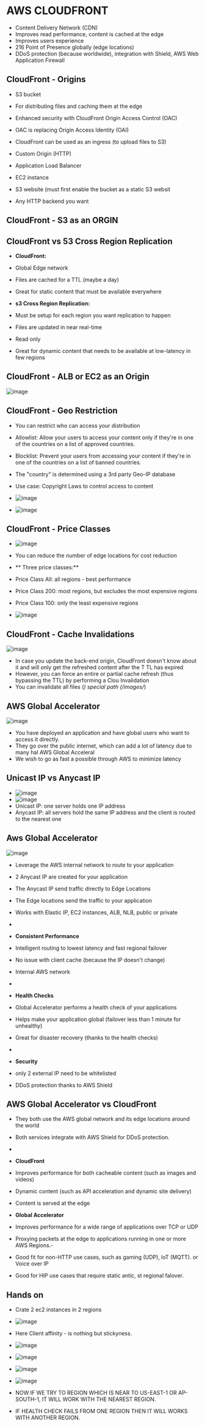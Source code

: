 # AWS CLOUDFRONT

- Content Delivery Network (CDN)
- Improves read performance, content
is cached at the edge
- Improves users experience
- 216 Point of Presence globally (edge
locations)
- DDoS protection (because
worldwide), integration with Shield,
AWS Web Application Firewall

CloudFront - Origins
--
- S3 bucket
- For distributing files and caching them at the edge
- Enhanced security with CloudFront Origin Access Control (OAC)
- OAC is replacing Origin Access Identity (OAI)
- CloudFront can be used as an ingress (to upload files to S3)
  
- Custom Origin (HTTP)
- Application Load Balancer
- EC2 instance
- S3 website (must first enable the bucket as a static S3 websit
- Any HTTP backend you want




CloudFront - S3 as an ORGIN
--

CloudFront vs 53 Cross Region Replication
--
- **CloudFront:**
- Global Edge network
- Files are cached for a TTL (maybe a day)
- Great for static content that must be available everywhere
  
- **s3 Cross Region Replication:**
- Must be setup for each region you want replication to happen
- Files are updated in near real-time
- Read only
- Great for dynamic content that needs to be available at low-latency in few regions

CloudFront - ALB or EC2 as an Origin
--
![image](https://github.com/pavankumar0077/aws-sol-architect/assets/40380941/1911b19b-4c7a-41b0-bb35-2af688d4d7a3)

CloudFront - Geo Restriction
--
- You can restrict who can access your distribution
- Allowlist: Allow your users to access your content only if they're in one of the
countries on a list of approved countries.
- Blocklist: Prevent your users from accessing your content if they're in one of the
countries on a list of banned countries.
- The "country" is determined using a 3rd party Geo-IP database
- Use case: Copyright Laws to control access to content

- ![image](https://github.com/pavankumar0077/aws-sol-architect/assets/40380941/b33e72a3-70e0-458b-8b63-7dd945bd0956)
- ![image](https://github.com/pavankumar0077/aws-sol-architect/assets/40380941/8178e167-8e03-4e19-8703-495cc720e6c6)


CloudFront - Price Classes
--
- ![image](https://github.com/pavankumar0077/aws-sol-architect/assets/40380941/cbc0ea5d-1309-4354-9ebf-57294690e6e2)
- You can reduce the number of edge locations for cost reduction
- ** Three price classes:**
- Price Class All: all regions - best performance
- Price Class 200: most regions, but excludes the most expensive regions
- Price Class 100: only the least expensive regions

- ![image](https://github.com/pavankumar0077/aws-sol-architect/assets/40380941/bb64c6b0-1742-46b9-b6e3-05b7aa75a246)


CloudFront - Cache Invalidations
--

![image](https://github.com/pavankumar0077/aws-sol-architect/assets/40380941/5a7f71af-d557-4bb1-96df-563f986a72be)

- In case you update the back-end
origin, CloudFront doesn't know
about it and will only get the
refreshed content after the T TL has
expired
- However, you can force an entire or
partial cache refresh (thus bypassing
the TTL) by performing a Clou
Invalidation
- You can invalidate all files (*)
special path (/images/*)

AWS Global Accelerator 
--
![image](https://github.com/pavankumar0077/aws-sol-architect/assets/40380941/64646de1-a3e4-40e7-a963-dd401ebc3dcb)

- You have deployed an
application and have global
users who want to access it
directly.
- They go over the public
internet, which can add a lot of
latency due to many hal
AWS Global Acceleral
- We wish to go as fast a
possible through AWS
to minimize latency

Unicast IP vs Anycast IP
--
- ![image](https://github.com/pavankumar0077/aws-sol-architect/assets/40380941/3e335668-5d02-40d1-ab4a-6bdc1a5de24b)
- ![image](https://github.com/pavankumar0077/aws-sol-architect/assets/40380941/a0fae62a-5477-46a5-9a18-02fd67d9e686)
- Unicast IP: one server holds one IP
address
- Anycast IP: all servers hold the same
IP address and the client is routed to
the nearest one

Aws Global Accelerator
--
![image](https://github.com/pavankumar0077/aws-sol-architect/assets/40380941/81baf970-d39a-402b-8700-c1cc1aef39d7)

- Leverage the AWS internal
network to route to your
application
- 2 Anycast IP are created for your
application
- The Anycast IP send traffic directly
to Edge Locations
- The Edge locations send the traffic
to your application

- Works with Elastic IP, EC2 instances, ALB, NLB, public or private
- 
- **Consistent Performance**
- Intelligent routing to lowest latency and fast regional failover
- No issue with client cache (because the IP doesn't change)
- Internal AWS network
-
- **Health Checks**
- Global Accelerator performs a health check of your applications
- Helps make your application global (failover less than 1 minute for unhealthy)
- Great for disaster recovery (thanks to the health checks)
- 
- **Security**
- only 2 external IP need to be whitelisted
- DDoS protection thanks to AWS Shield

AWS Global Accelerator vs CloudFront
--
- They both use the AWS global network and its edge locations around the world
- Both services integrate with AWS Shield for DDoS protection.
- 
- **CloudFront**
- Improves performance for both cacheable content (such as images and videos)
- Dynamic content (such as API acceleration and dynamic site delivery)
- Content is served at the edge

- **Global Accelerator**
- Improves performance for a wide range of applications over TCP or UDP
- Proxying packets at the edge to applications running in one or more AWS Regions.-
- Good fit for non-HTTP use cases, such as gaming (UDP), loT (MQTT). or Voice over IP
- Good for HIP use cases that require static antic, st regional falover.

Hands on
--
- Crate 2 ec2 instances in 2 regions
- ![image](https://github.com/pavankumar0077/aws-sol-architect/assets/40380941/e5fad87d-3726-4c70-b780-5d23b9146bfd)
- Here Client affinity - is nothing but stickyness.
- ![image](https://github.com/pavankumar0077/aws-sol-architect/assets/40380941/70ea1891-a848-4203-ade2-10cf54fe9eb2)
- ![image](https://github.com/pavankumar0077/aws-sol-architect/assets/40380941/683c22d7-203e-4e2c-a4df-7550b1450ae1)
- ![image](https://github.com/pavankumar0077/aws-sol-architect/assets/40380941/43d2fe07-d3ad-4e16-966a-7d39170e5d00)

- ![image](https://github.com/pavankumar0077/aws-sol-architect/assets/40380941/35e2a7d0-26d3-46b0-be70-970cf6358f49)
- NOW IF WE TRY TO REGION WHICH IS NEAR TO US-EAST-1 OR AP-SOUTH-1, IT WILL WORK WITH THE NEAREST REGION.
- IF HEALTH CHECK FAILS FROM ONE REGION THEN IT WILL WORKS WITH ANOTHER REGION.
